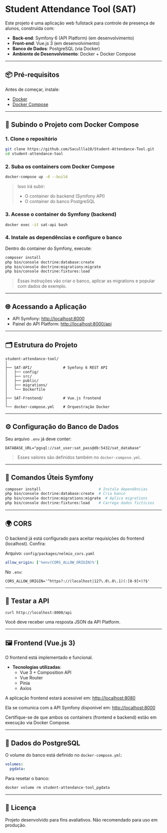 # Student Attendance Tool (SAT)

Este projeto é uma aplicação web fullstack para controle de presença de alunos, construída com:

- **Back-end**: Symfony 6 (API Platform) (em desenvolvimento)
- **Front-end**: Vue.js 3 (em desenvolvimento)
- **Banco de Dados**: PostgreSQL (via Docker)
- **Ambiente de Desenvolvimento**: Docker + Docker Compose

---

## 📦 Pré-requisitos

Antes de começar, instale:

- [Docker](https://www.docker.com/)
- [Docker Compose](https://docs.docker.com/compose/)

---

## 🚀 Subindo o Projeto com Docker Compose

### 1. Clone o repositório

```bash
git clone https://github.com/Sacullla10/Student-Attendance-Tool.git
cd student-attendance-tool
```

### 2. Suba os containers com Docker Compose

```bash
docker-compose up -d --build
```

> Isso irá subir:
> - O container do backend (Symfony API)
> - O container do banco PostgreSQL

### 3. Acesse o container do Symfony (backend)

```bash
docker exec -it sat-api bash
```

### 4. Instale as dependências e configure o banco

Dentro do container do Symfony, execute:

```bash
composer install
php bin/console doctrine:database:create
php bin/console doctrine:migrations:migrate
php bin/console doctrine:fixtures:load
```

> Essas instruções vão criar o banco, aplicar as migrations e popular com dados de exemplo.

---

## 🌐 Acessando a Aplicação

- API Symfony: [http://localhost:8000](http://localhost:8000)
- Painel do API Platform: [http://localhost:8000/api](http://localhost:8000/api)

---

## 🗂️ Estrutura do Projeto

```
student-attendance-tool/
│
├── SAT-API/              # Symfony 6 REST API
│   ├── config/
│   ├── src/
│   ├── public/
│   ├── migrations/
│   └── Dockerfile
│
├── SAT-Frontend/         # Vue.js frontend 
│
└── docker-compose.yml    # Orquestração Docker
```

---

## ⚙️ Configuração do Banco de Dados

Seu arquivo `.env` já deve conter:

```env
DATABASE_URL="pgsql://sat_user:sat_pass@db:5432/sat_database"
```

> Esses valores são definidos também no `docker-compose.yml`.

---

## 🔧 Comandos Úteis Symfony

```bash
composer install                          # Instala dependências
php bin/console doctrine:database:create  # Cria banco
php bin/console doctrine:migrations:migrate  # Aplica migrations
php bin/console doctrine:fixtures:load    # Carrega dados fictícios
```

---

## 🌍 CORS

O backend já está configurado para aceitar requisições do frontend (localhost). Confira:

Arquivo: `config/packages/nelmio_cors.yaml`

```yaml
allow_origin: ['%env(CORS_ALLOW_ORIGIN)%']
```

No `.env`:

```env
CORS_ALLOW_ORIGIN='^https?://(localhost|127\.0\.0\.1)(:[0-9]+)?$'
```

---

## 🧪 Testar a API

```bash
curl http://localhost:8000/api
```

Você deve receber uma resposta JSON da API Platform.

---

## 🖼️ Frontend (Vue.js 3)

O frontend está implementado e funcional.

- **Tecnologias utilizadas**:
  - Vue 3 + Composition API
  - Vue Router
  - Pinia
  - Axios

A aplicação frontend estará acessível em: [http://localhost:8080](http://localhost:8080)

Ela se comunica com a API Symfony disponível em: [http://localhost:8000](http://localhost:8000)

Certifique-se de que ambos os containers (frontend e backend) estão em execução via Docker Compose.


---

## 🐘 Dados do PostgreSQL

O volume do banco está definido no `docker-compose.yml`:

```yaml
volumes:
  pgdata:
```

Para resetar o banco:

```bash
docker volume rm student-attendance-tool_pgdata
```

---

## 📝 Licença

Projeto desenvolvido para fins avaliativos. Não recomendado para uso em produção.

